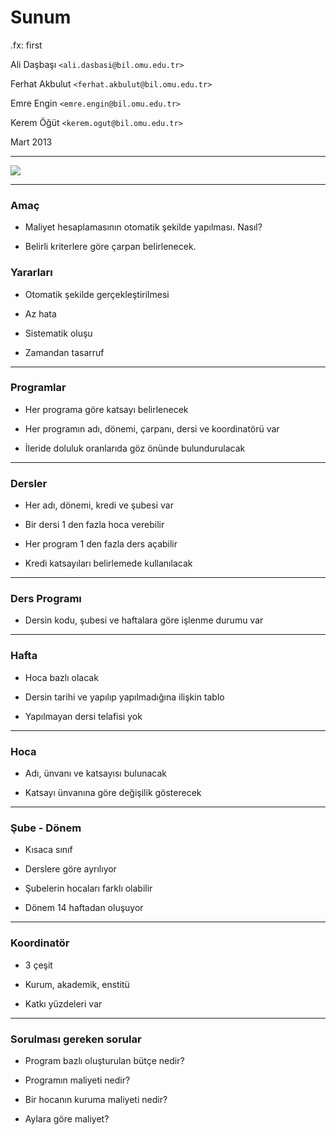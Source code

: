 #   Sunum

.fx: first

Ali Daşbaşı `<ali.dasbasi@bil.omu.edu.tr>`

Ferhat Akbulut `<ferhat.akbulut@bil.omu.edu.tr>`

Emre Engin `<emre.engin@bil.omu.edu.tr>`

Kerem Öğüt `<kerem.ogut@bil.omu.edu.tr>`

Mart 2013

---

![](http://yuml.me/1e4f2f94)

---

### Amaç

- Maliyet hesaplamasının otomatik şekilde yapılması. Nasıl?

- Belirli kriterlere göre çarpan belirlenecek.

### Yararları

- Otomatik şekilde gerçekleştirilmesi

- Az hata

- Sistematik oluşu

- Zamandan tasarruf

---

### Programlar

- Her programa göre katsayı belirlenecek

- Her programın adı, dönemi, çarpanı, dersi ve koordinatörü var

- İleride doluluk oranlarıda göz önünde bulundurulacak

---

### Dersler

- Her adı, dönemi, kredi ve şubesi var

- Bir dersi 1 den fazla hoca verebilir

- Her program 1 den fazla ders açabilir

- Kredi katsayıları belirlemede kullanılacak

---

### Ders Programı

- Dersin kodu, şubesi ve haftalara göre işlenme durumu var

---

### Hafta

- Hoca bazlı olacak

- Dersin tarihi ve yapılıp yapılmadığına ilişkin tablo

- Yapılmayan dersi telafisi yok

---

### Hoca

- Adı, ünvanı ve katsayısı bulunacak

- Katsayı ünvanına göre değişilik gösterecek

---

### Şube - Dönem

- Kısaca sınıf

- Derslere göre ayrılıyor

- Şubelerin hocaları farklı olabilir

- Dönem 14 haftadan oluşuyor

---

### Koordinatör

- 3 çeşit

- Kurum, akademik, enstitü

- Katkı yüzdeleri var

---

### Sorulması gereken sorular

- Program bazlı oluşturulan bütçe nedir?

- Programın maliyeti nedir?

- Bir hocanın kuruma maliyeti nedir?

- Aylara göre maliyet?
